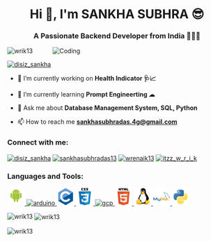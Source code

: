 <h1 align="center">Hi 👋, I'm SANKHA SUBHRA 😎</h1>
<h3 align="center">A Passionate  Backend Developer from India 👨🏻‍💻</h3>
<img align="right" alt="Coding" width="400" src="https://cdn.dribbble.com/users/1162077/screenshots/3848914/programmer.gif">

<p align="left"> <img src="https://komarev.com/ghpvc/?username=wrik13&label=Profile%20views&color=0e75b6&style=flat" alt="wrik13" /> </p>

<p align="left"> <a href="https://twitter.com/disiz_sankha" target="blank"><img src="https://img.shields.io/twitter/follow/disiz_sankha?logo=twitter&style=for-the-badge" alt="disiz_sankha" /></a> </p>

- 🔭 I’m currently working on **Health Indicator 🩺📈**

- 🌱 I’m currently learning **Prompt Engineerting ☁**

- 💬 Ask me about **Database Management System, SQL, Python**

- 📫 How to reach me **sankhasubhradas.4g@gmail.com**

<h3 align="left">Connect with me:</h3>
<p align="left">
<a href="https://twitter.com/disiz_sankha" target="blank"><img align="center" src="https://raw.githubusercontent.com/rahuldkjain/github-profile-readme-generator/master/src/images/icons/Social/twitter.svg" alt="disiz_sankha" height="30" width="40" /></a>
<a href="https://linkedin.com/in/sankhasubhradas13" target="blank"><img align="center" src="https://raw.githubusercontent.com/rahuldkjain/github-profile-readme-generator/master/src/images/icons/Social/linked-in-alt.svg" alt="sankhasubhradas13" height="30" width="40" /></a>
<a href="https://fb.com/wrenaik13" target="blank"><img align="center" src="https://raw.githubusercontent.com/rahuldkjain/github-profile-readme-generator/master/src/images/icons/Social/facebook.svg" alt="wrenaik13" height="30" width="40" /></a>
<a href="https://instagram.com/itzz_w_r_i_k" target="blank"><img align="center" src="https://raw.githubusercontent.com/rahuldkjain/github-profile-readme-generator/master/src/images/icons/Social/instagram.svg" alt="itzz_w_r_i_k" height="30" width="40" /></a>
</p>

<h3 align="left">Languages and Tools:</h3>
<p align="left"> <a href="https://developer.android.com" target="_blank" rel="noreferrer"> <img src="https://raw.githubusercontent.com/devicons/devicon/master/icons/android/android-original-wordmark.svg" alt="android" width="40" height="40"/> </a> <a href="https://www.arduino.cc/" target="_blank" rel="noreferrer"> <img src="https://cdn.worldvectorlogo.com/logos/arduino-1.svg" alt="arduino" width="40" height="40"/> </a> <a href="https://www.cprogramming.com/" target="_blank" rel="noreferrer"> <img src="https://raw.githubusercontent.com/devicons/devicon/master/icons/c/c-original.svg" alt="c" width="40" height="40"/> </a> <a href="https://www.w3schools.com/css/" target="_blank" rel="noreferrer"> <img src="https://raw.githubusercontent.com/devicons/devicon/master/icons/css3/css3-original-wordmark.svg" alt="css3" width="40" height="40"/> </a> <a href="https://cloud.google.com" target="_blank" rel="noreferrer"> <img src="https://www.vectorlogo.zone/logos/google_cloud/google_cloud-icon.svg" alt="gcp" width="40" height="40"/> </a> <a href="https://www.w3.org/html/" target="_blank" rel="noreferrer"> <img src="https://raw.githubusercontent.com/devicons/devicon/master/icons/html5/html5-original-wordmark.svg" alt="html5" width="40" height="40"/> </a> <a href="https://www.linux.org/" target="_blank" rel="noreferrer"> <img src="https://raw.githubusercontent.com/devicons/devicon/master/icons/linux/linux-original.svg" alt="linux" width="40" height="40"/> </a> <a href="https://www.mysql.com/" target="_blank" rel="noreferrer"> <img src="https://raw.githubusercontent.com/devicons/devicon/master/icons/mysql/mysql-original-wordmark.svg" alt="mysql" width="40" height="40"/> </a> <a href="https://www.python.org" target="_blank" rel="noreferrer"> <img src="https://raw.githubusercontent.com/devicons/devicon/master/icons/python/python-original.svg" alt="python" width="40" height="40"/> </a> </p>

<p><img align="left" src="https://github-readme-stats.vercel.app/api/top-langs?username=wrik13&show_icons=true&locale=en&layout=compact" alt="wrik13" /></p>

<p>&nbsp;<img align="center" src="https://github-readme-stats.vercel.app/api?username=wrik13&show_icons=true&locale=en" alt="wrik13" /></p>

<p><img align="center" src="https://github-readme-streak-stats.herokuapp.com/?user=wrik13&" alt="wrik13" /></p>
